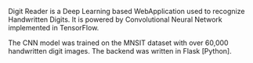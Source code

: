 Digit Reader is a Deep Learning based WebApplication used to recognize Handwritten Digits. It is powered by Convolutional Neural Network implemented in TensorFlow.

The CNN model was trained on the MNSIT dataset with over 60,000 handwritten digit images. The backend was written in Flask [Python].

